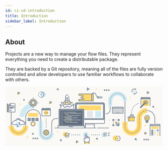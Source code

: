 ```yaml
---
id: ci-cd-introduction
title: Introduction
sidebar_label: Introduction
---
```


## About

Projects are a new way to manage your flow files. They represent everything you need to create a distributable package.

They are backed by a Git repository, meaning all of the files are fully version controlled and allow developers to use familiar workflows to collaborate with others.


![](../assets/code-integration-and-code-deployment/version-control-ci-cd.png)
